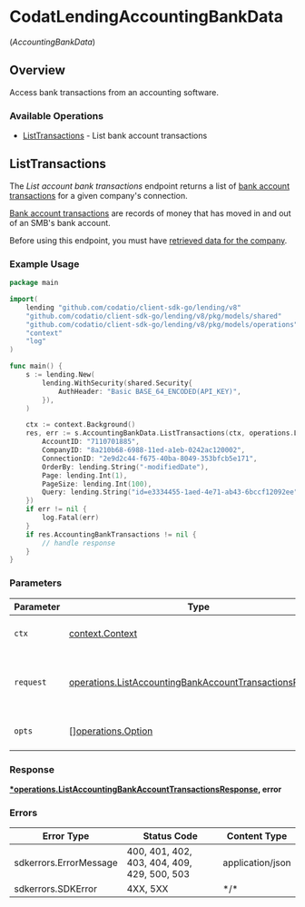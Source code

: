 # CodatLendingAccountingBankData
(*AccountingBankData*)

## Overview

Access bank transactions from an accounting software.

### Available Operations

* [ListTransactions](#listtransactions) - List bank account transactions

## ListTransactions

The *List account bank transactions* endpoint returns a list of [bank account transactions](https://docs.codat.io/lending-api#/schemas/BankTransactions) for a given company's connection.

[Bank account transactions](https://docs.codat.io/lending-api#/schemas/BankTransactions) are records of money that has moved in and out of an SMB's bank account.

Before using this endpoint, you must have [retrieved data for the company](https://docs.codat.io/lending-api#/operations/refresh-company-data).


### Example Usage

```go
package main

import(
	lending "github.com/codatio/client-sdk-go/lending/v8"
	"github.com/codatio/client-sdk-go/lending/v8/pkg/models/shared"
	"github.com/codatio/client-sdk-go/lending/v8/pkg/models/operations"
	"context"
	"log"
)

func main() {
    s := lending.New(
        lending.WithSecurity(shared.Security{
            AuthHeader: "Basic BASE_64_ENCODED(API_KEY)",
        }),
    )

    ctx := context.Background()
    res, err := s.AccountingBankData.ListTransactions(ctx, operations.ListAccountingBankAccountTransactionsRequest{
        AccountID: "7110701885",
        CompanyID: "8a210b68-6988-11ed-a1eb-0242ac120002",
        ConnectionID: "2e9d2c44-f675-40ba-8049-353bfcb5e171",
        OrderBy: lending.String("-modifiedDate"),
        Page: lending.Int(1),
        PageSize: lending.Int(100),
        Query: lending.String("id=e3334455-1aed-4e71-ab43-6bccf12092ee"),
    })
    if err != nil {
        log.Fatal(err)
    }
    if res.AccountingBankTransactions != nil {
        // handle response
    }
}
```

### Parameters

| Parameter                                                                                                                              | Type                                                                                                                                   | Required                                                                                                                               | Description                                                                                                                            |
| -------------------------------------------------------------------------------------------------------------------------------------- | -------------------------------------------------------------------------------------------------------------------------------------- | -------------------------------------------------------------------------------------------------------------------------------------- | -------------------------------------------------------------------------------------------------------------------------------------- |
| `ctx`                                                                                                                                  | [context.Context](https://pkg.go.dev/context#Context)                                                                                  | :heavy_check_mark:                                                                                                                     | The context to use for the request.                                                                                                    |
| `request`                                                                                                                              | [operations.ListAccountingBankAccountTransactionsRequest](../../pkg/models/operations/listaccountingbankaccounttransactionsrequest.md) | :heavy_check_mark:                                                                                                                     | The request object to use for the request.                                                                                             |
| `opts`                                                                                                                                 | [][operations.Option](../../pkg/models/operations/option.md)                                                                           | :heavy_minus_sign:                                                                                                                     | The options for this request.                                                                                                          |

### Response

**[*operations.ListAccountingBankAccountTransactionsResponse](../../pkg/models/operations/listaccountingbankaccounttransactionsresponse.md), error**

### Errors

| Error Type                                  | Status Code                                 | Content Type                                |
| ------------------------------------------- | ------------------------------------------- | ------------------------------------------- |
| sdkerrors.ErrorMessage                      | 400, 401, 402, 403, 404, 409, 429, 500, 503 | application/json                            |
| sdkerrors.SDKError                          | 4XX, 5XX                                    | \*/\*                                       |